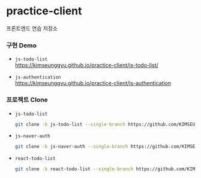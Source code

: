 # practice-client

프론트엔드 연습 저장소

### 구현 Demo

- `js-todo-list`  
  https://kimseunggyu.github.io/practice-client/js-todo-list/

- `js-authentication`  
  https://kimseunggyu.github.io/practice-client/js-authentication


### 프로젝트 Clone

- `js-todo-list`

  ```sh
  git clone -b js-todo-list --single-branch https://github.com/KIMSEUNGGYU/practice-client.git
  ```

- `js-naver-auth`

  ```sh
  git clone -b js-naver-auth --single-branch https://github.com/KIMSEUNGGYU/practice-client.git
  ```

- `react-todo-list`
  ```sh
  git clone -b react-todo-list --single-branch https://github.com/KIMSEUNGGYU/practice-client.git
  ```

